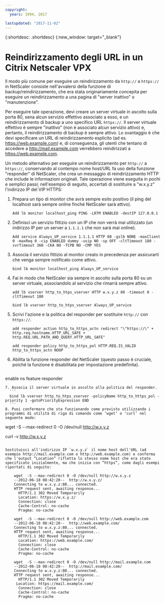 ```yaml
---
copyright:
  years: 1994, 2017

lastupdated: "2017-11-02"
---
```


{:shortdesc: .shortdesc}
{:new_window: target="_blank"}

# Reindirizzamento degli URL in un Citrix Netscaler VPX

Il modo più comune per eseguire un reindirizzamento da `http://` a `https://` in NetScaler consiste nell'avvalersi della funzione di backup/reindirizzamento, che era stata originariamente concepita per eseguire un reindirizzamento a una pagina di "server inattivo" o "manutenzione".  

Per eseguire tale operazione, devi creare un server virtuale in ascolto sulla porta 80, sena alcun servizio effettivo associato a esso, e un reindirizzamento di backup a uno specifico URL `https://`. Il server virtuale effettivo è sempre "inattivo" (non è associato alcun servizio attivo) e, pertanto, il reindirizzamento di backup è sempre attivo. Lo svantaggio è che devi specificare un URL di reindirizzamento esplicito (ad es. https://web.example.com) e, di conseguenza, gli utenti che tentano di accedere a http://mail.example.com verrebbero reindirizzati a https://web.example.com.

Un metodo alternativo per eseguire un reindirizzamento per `http://` a `https://`, conservando al contempo nome host/URL fa uso della funzione "responder" di NetScaler, che crea un messaggio di reindirizzamento HTTP che include le informazioni originali. Tale operazione viene eseguita in pochi e semplici passi; nell'esempio di seguito, accertati di sostituire a "w.x.y.z" l'indirizzo IP del VIP HTTPS:

1. Prepara un tipo di monitor che avrà sempre esito positivo (il ping del localhost sarà sempre online finché NetScaler sarà attivo).
	```
	Add lb monitor localhost_ping PING -LRTM ENABLED -destIP 127.0.0.1
	```
	
2. Definisci un servizio fittizio con un IP che non verrà mai utilizzato (un indirizzo IP per un server a `1.1.1.1` che non sarà mai online).
	```
	Add service Always_UP_service 1.1.1.1 HTTP 80 -gslb NONE -maxClient 0 -maxReq 0 -cip ENABLED dummy -usip NO -sp OFF -cltTimeout 180 -svrTimeout 360 -CKA NO -TCPB NO -CMP YES
	```
3. Associa il servizio fittizio al monitor creato in precedenza per assicurarti che venga sempre notificato come attivo.
	```
	bind lb monitor localhost_ping Always_UP_service
	```
	
4. Fai in modo che NetScaler sia sempre in ascolto sulla porta 80 su un server virtuale, associandolo al servizio che rimarrà sempre attivo.
	```
	add lb vserver http_to_htps_vserver HTTP w.x.y.z 80 -timeout 0 -cltTimeout 180
	```
	```
	bind lb vserver http_to_htps_vserver Always_UP_service
	```
	
5. Scrivi l'azione e la politica del responder per sostituire `http://` con `https://`.
	```
	add responder action http_to_https_actn redirect "\"https://\" + http.req.hostname.HTTP_URL_SAFE + http.REQ.URL.PATH_AND_QUERY.HTTP_URL_SAFE"
	```
	```
	add responder policy http_to_https_pol HTTP.REQ.IS_VALID http_to_https_actn NOOP
	```
6. Abilita la funzione responder del NetScaler (questo passo è cruciale, poiché la funzione è disabilitata per impostazione predefinita).
	```
  enable ns feature responder
  ```
7. Associa il server virtuale in ascolto alla politica del responder.
	```
	bind lb vserver http_to_htps_vserver -policyName http_to_https_pol -priority 1 -gotoPriorityExpression END
	```
8. Puoi confermare che sta funzionando come previsto utilizzando i programmi di utilità di riga di comando come ‘wget’ o ‘curl’ nel seguente modo:

```
wget  -S --max-redirect 0 -O /dev/null http://w.x.y.z

curl -v http://w.x.y.z
```

Sostituisci all'indirizzo IP `w.x.y.z` il nome host dell'URL (ad esempio http://mail.example.com o http://web.example.com) e conferma che l'output “Location” rifletta lo stesso nome host che era stato specificato inizialmente, ma che inizia con “https”, come dagli esempi riportati di seguito:

    wget  -S --max-redirect 0 -O /dev/null http://w.x.y.z
    --2012-06-18 08:42:20--  http://w.x.y.z/
    Connecting to w.x.y.z:80... connected.
    HTTP request sent, awaiting response...
      HTTP/1.1 302 Moved Temporarily
      Location: https://w.x.y.z/
      Connection: close
      Cache-Control: no-cache
      Pragma: no-cache

    wget  -S --max-redirect 0 -O /dev/null http://web.example.com
    --2012-06-18 08:42:20--  http://web.example.com/
    Connecting to w.x.y.z:80... connected.
    HTTP request sent, awaiting response...
      HTTP/1.1 302 Moved Temporarily
      Location: https://web.example.com/
      Connection: close
      Cache-Control: no-cache
      Pragma: no-cache

    wget  -S --max-redirect 0 -O /dev/null http://mail.example.com
    --2012-06-18 08:42:20--  http://mail.example.com/
    Connecting to w.x.y.z:80... connected.
    HTTP request sent, awaiting response...
      HTTP/1.1 302 Moved Temporarily
     Location: https://mail.example.com/
      Connection: close
      Cache-Control: no-cache
      Pragma: no-cache
